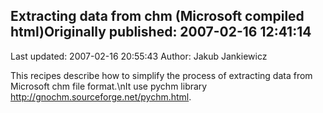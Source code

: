 ## Extracting data from chm (Microsoft compiled html)Originally published: 2007-02-16 12:41:14 
Last updated: 2007-02-16 20:55:43 
Author: Jakub Jankiewicz 
 
This recipes describe how to simplify the process of extracting data from Microsoft chm file format.\nIt use pychm library http://gnochm.sourceforge.net/pychm.html.